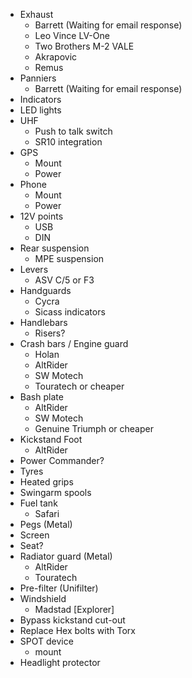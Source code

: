 * Exhaust 
  * Barrett (Waiting for email response)
  * Leo Vince LV-One
  * Two Brothers M-2 VALE
  * Akrapovic
  * Remus
* Panniers
  * Barrett (Waiting for email response)
* Indicators
* LED lights
* UHF 
  * Push to talk switch
  * SR10 integration
* GPS 
  * Mount
  * Power
* Phone
  * Mount
  * Power
* 12V points 
  * USB
  * DIN
* Rear suspension
  * MPE suspension
* Levers 
  * ASV C/5 or F3
* Handguards 
  * Cycra
  * Sicass indicators
* Handlebars 
  * Risers?
* Crash bars / Engine guard 
  * Holan
  * AltRider
  * SW Motech
  * Touratech or cheaper
* Bash plate 
  * AltRider
  * SW Motech
  * Genuine Triumph or cheaper
* Kickstand Foot
  * AltRider
* Power Commander?
* Tyres
* Heated grips
* Swingarm spools
* Fuel tank 
  * Safari
* Pegs (Metal)
* Screen
* Seat?
* Radiator guard (Metal)
  * AltRider
  * Touratech
* Pre-filter (Unifilter)
* Windshield
  * Madstad [Explorer]
* Bypass kickstand cut-out
* Replace Hex bolts with Torx
* SPOT device
  * mount
* Headlight protector
